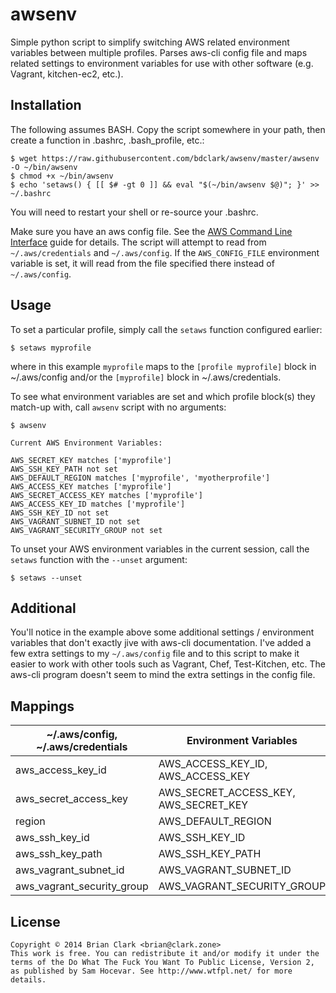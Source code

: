 # awsenv
Simple python script to simplify switching AWS related environment variables
between multiple profiles. Parses aws-cli config file and maps related settings
to environment variables for use with other software (e.g. Vagrant, kitchen-ec2,
etc.).


## Installation
The following assumes BASH. Copy the script somewhere in your path, then create a
function in .bashrc, .bash_profile, etc.:

```
$ wget https://raw.githubusercontent.com/bdclark/awsenv/master/awsenv -O ~/bin/awsenv
$ chmod +x ~/bin/awsenv
$ echo 'setaws() { [[ $# -gt 0 ]] && eval "$(~/bin/awsenv $@)"; }' >> ~/.bashrc
```
You will need to restart your shell or re-source your .bashrc.

Make sure you have an aws config file. See the
[AWS Command Line Interface](http://docs.aws.amazon.com/cli/latest/userguide/cli-chap-getting-started.html)
guide for details. The script will attempt to read from `~/.aws/credentials` and
`~/.aws/config`. If the `AWS_CONFIG_FILE` environment variable is set, it will
read from the file specified there instead of `~/.aws/config`.

## Usage
To set a particular profile, simply call the `setaws` function configured
earlier:
```
$ setaws myprofile
```
where in this example `myprofile` maps to the `[profile myprofile]` block
in ~/.aws/config and/or the `[myprofile]` block in ~/.aws/credentials.

To see what environment variables are set and which profile block(s) they
match-up with, call `awsenv` script with no arguments:
```
$ awsenv

Current AWS Environment Variables:

AWS_SECRET_KEY matches ['myprofile']
AWS_SSH_KEY_PATH not set
AWS_DEFAULT_REGION matches ['myprofile', 'myotherprofile']
AWS_ACCESS_KEY matches ['myprofile']
AWS_SECRET_ACCESS_KEY matches ['myprofile']
AWS_ACCESS_KEY_ID matches ['myprofile']
AWS_SSH_KEY_ID not set
AWS_VAGRANT_SUBNET_ID not set
AWS_VAGRANT_SECURITY_GROUP not set
```

To unset your AWS environment variables in the current session, call the
`setaws` function with the `--unset` argument:
```
$ setaws --unset
```

## Additional
You'll notice in the example above some additional settings / environment
variables that don't exactly jive with aws-cli documentation.  I've added a few
extra settings to my `~/.aws/config` file and to this script to
make it easier to work with other tools such as Vagrant, Chef, Test-Kitchen, etc.
The aws-cli program doesn't seem to mind the extra settings in the config file.

## Mappings
~/.aws/config,  ~/.aws/credentials | Environment Variables
---------------------------|----------------
aws_access_key_id          | AWS_ACCESS_KEY_ID, AWS_ACCESS_KEY
aws_secret_access_key      | AWS_SECRET_ACCESS_KEY, AWS_SECRET_KEY
region                     | AWS_DEFAULT_REGION
aws_ssh_key_id             | AWS_SSH_KEY_ID
aws_ssh_key_path           | AWS_SSH_KEY_PATH
aws_vagrant_subnet_id      | AWS_VAGRANT_SUBNET_ID
aws_vagrant_security_group | AWS_VAGRANT_SECURITY_GROUP

## License
```
Copyright © 2014 Brian Clark <brian@clark.zone>
This work is free. You can redistribute it and/or modify it under the
terms of the Do What The Fuck You Want To Public License, Version 2,
as published by Sam Hocevar. See http://www.wtfpl.net/ for more details.
```
